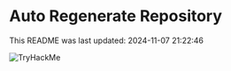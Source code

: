 # Auto Regenerate Repository

This README was last updated: 2024-11-07 21:22:46

 ![TryHackMe](https://tryhackme.com/badge/533634)
